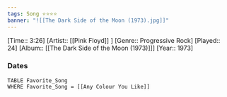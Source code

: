 ```yaml
---
tags: Song ⭐⭐⭐⭐ 
banner: "![[The Dark Side of the Moon (1973).jpg]]"
---
```

[Time:: 3:26]
[Artist:: [[Pink Floyd]] ]
[Genre:: Progressive Rock]
[Played:: 24]
[Album:: [[The Dark Side of the Moon (1973)]]]
[Year:: 1973]
### Dates
````dataview
TABLE Favorite_Song
WHERE Favorite_Song = [[Any Colour You Like]]
````
